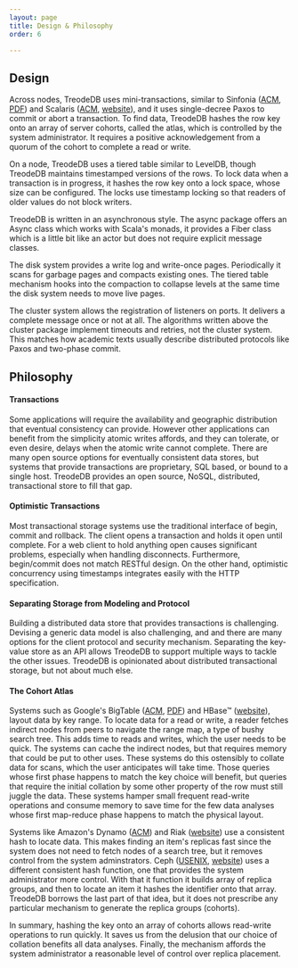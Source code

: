 ```yaml
---
layout: page
title: Design & Philosophy
order: 6

---
```


## Design

Across nodes, TreodeDB uses mini-transactions, similar to Sinfonia ([ACM][sinfonia-acm], [PDF][sinfonia-pdf]) and Scalaris ([ACM][scalaris-acm], [website][scalaris-web]), and it uses single-decree Paxos to commit or abort a transaction.  To find data, TreodeDB hashes the row key onto an array of server cohorts, called the atlas, which is controlled by the system administrator.  It requires a positive acknowledgement from a quorum of the cohort to complete a read or write.

On a node, TreodeDB uses a tiered table similar to LevelDB, though TreodeDB maintains timestamped versions of the rows.  To lock data when a transaction is in progress, it hashes the row key onto a lock space, whose size can be configured.  The locks use timestamp locking so that readers of older values do not block writers.

TreodeDB is written in an asynchronous style.  The async package offers an Async class which works with Scala's monads, it provides a Fiber class which is a little bit like an actor but does not require explicit message classes.

The disk system provides a write log and write-once pages.  Periodically it scans for garbage pages and compacts existing ones.  The tiered table mechanism hooks into the compaction to collapse levels at the same time the disk system needs to move live pages.

The cluster system allows the registration of listeners on ports.  It delivers a complete message once or not at all.  The algorithms written above the cluster package implement timeouts and retries, not the cluster system.  This matches how academic texts usually describe distributed protocols like Paxos and two-phase commit.



## Philosophy

#### Transactions

Some applications will require the availability and geographic distribution that eventual consistency can provide.  However other applications can benefit from the simplicity atomic writes affords, and they can tolerate, or even desire, delays when the atomic write cannot complete.  There are many open source options for eventually consistent data stores, but systems that provide transactions are proprietary, SQL based, or bound to a single host.  TreodeDB  provides an open source, NoSQL, distributed, transactional store to fill that gap.

#### Optimistic Transactions

Most transactional storage systems use the traditional interface of begin, commit and rollback.  The client opens a transaction and holds it open until complete.  For a web client to hold anything open causes significant problems, especially when handling disconnects.  Furthermore, begin/commit does not match RESTful design.  On the other hand, optimistic concurrency using timestamps integrates easily with the HTTP specification.

#### Separating Storage from Modeling and Protocol

Building a distributed data store that provides transactions is challenging.  Devising a generic data model is also challenging, and and there are many options for the client protocol and security mechanism.  Separating the key-value store as an API allows TreodeDB to support multiple ways to tackle the other issues.  TreodeDB is opinionated about distributed transactional storage, but not about much else.

#### The Cohort Atlas

Systems such as Google's BigTable ([ACM][bigtable-acm], [PDF][bigtable-pdf]) and HBase&trade; ([website][hbase-web]), layout data by key range.  To locate data for a read or write, a reader fetches indirect nodes from peers to navigate the range map, a type of bushy search tree.  This adds time to reads and writes, which the user needs to be quick.  The systems can cache the indirect nodes, but that requires memory that could be put to other uses.  These systems do this ostensibly to collate data for scans, which the user anticipates will take time.  Those queries whose first phase happens to match the key choice will benefit, but queries that require the initial collation by some other property of the row must still juggle the data.  These systems hamper small frequent read-write operations and consume memory to save time for the few data analyses whose first map-reduce phase happens to match the physical layout.

Systems like Amazon's Dynamo ([ACM][dynamo-acm]) and Riak ([website][riak-web]) use a consistent hash to locate data.  This makes finding an item's replicas fast since the system does not need to fetch nodes of a search tree, but it removes control from the system adminstrators.  Ceph ([USENIX][ceph-usenix], [website][ceph-web]) uses a different consistent hash function, one that provides the system administrator more control.  With that it function it builds array of replica groups, and then to locate an item it hashes the identifier onto that array.  TreodeDB borrows the last part of that idea, but it does not prescribe any particular mechanism to generate the replica groups (cohorts).

In summary, hashing the key onto an array of cohorts allows read-write operations to run quickly.  It saves us from the delusion that our choice of collation benefits all data analyses.  Finally, the mechanism affords the system administrator a reasonable level of control over replica placement.



[bigtable-acm]: http://dl.acm.org/citation.cfm?id=1365815.1365816 "Bigtable: A Distributed Storage System for Structured Data (ACM Digital Library)"

[bigtable-pdf]: http://research.google.com/archive/bigtable-osdi06.pdf "Bigtable: A Distributed Storage System for Structured Data (PDF)"

[ceph-usenix]: https://www.usenix.org/legacy/event/osdi06/tech/weil.html "Ceph: A Scalable, High-Performance Distributed File System (USENIX)"

[ceph-web]: http://ceph.com/ "Ceph (Website)"

[dynamo-acm]: http://dl.acm.org/citation.cfm?id=1294281 "Dynamo: amazon's highly available key-value store (ACM Digital Library"

[hbase-web]: http://hbase.apache.org "Apache HBase&trade; (Website)"

[riak-web]: http://basho.com/riak/ "Riak (Website)"

[scalaris-acm]: http://dl.acm.org/citation.cfm?id=1411273.1411280 "Scalaris: reliable transactional p2p key/value store (ACM Digital Library)"

[scalaris-web]: https://code.google.com/p/scalaris "Scalaris (Google Code)"

[sinfonia-acm]: http://dl.acm.org/citation.cfm?id=1629087.1629088 "Sinfonia: A new paradigm for building scalable distributed systems (ACM Digital Library)"

[sinfonia-pdf]: http://www.sosp2007.org/papers/sosp064-aguilera.pdf "Sinfonia: A new paradigm for building scalable distributed systems (PDF)"
